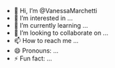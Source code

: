 - 👋 Hi, I’m @VanessaMarchetti
- 👀 I’m interested in ...
- 🌱 I’m currently learning ...
- 💞️ I’m looking to collaborate on ...
- 📫 How to reach me ...
- 😄 Pronouns: ...
- ⚡ Fun fact: ...

<!---
VanessaMarchetti/VanessaMarchetti is a ✨ special ✨ repository because its `README.md` (this file) appears on your GitHub profile.
You can click the Preview link to take a look at your changes.
--->

